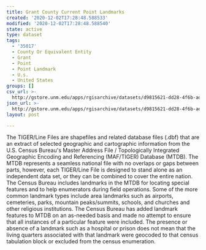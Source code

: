 ```yaml
---
title: Grant County Current Point Landmarks
created: '2020-12-02T17:28:48.588533'
modified: '2020-12-02T17:28:48.588540'
state: active
type: dataset
tags:
  - '35017'
  - County Or Equivalent Entity
  - Grant
  - Point
  - Point Landmark
  - U.s.
  - United States
groups: []
csv_url: >-
  http://gstore.unm.edu/apps/rgisarchive/datasets/d9815621-dd28-4f6b-ad3d-66575fb5a742/tl_2010_35017_pointlm.derived.csv
json_url: >-
  http://gstore.unm.edu/apps/rgisarchive/datasets/d9815621-dd28-4f6b-ad3d-66575fb5a742/tl_2010_35017_pointlm.derived.json
layout: post

---
```

The TIGER/Line Files are shapefiles and related database files (.dbf) that are an extract of selected geographic and cartographic information from the U.S. Census Bureau's Master Address File / Topologically Integrated Geographic Encoding and Referencing (MAF/TIGER) Database (MTDB).  The MTDB represents a seamless national file with no overlaps or gaps between parts, however, each TIGER/Line File is designed to stand alone as an independent data set, or they can be combined to cover the entire nation.  The Census Bureau includes landmarks in the MTDB for locating special features and to help enumerators during field operations.  Some of the more common landmark types include area landmarks such as airports, cemeteries, parks, mountain peaks/summits, schools, and churches and other religious institutions.  The Census Bureau has added landmark features to MTDB on an as-needed basis and made no attempt to ensure that all instances of a particular feature were included.  The presence or absence of a landmark such as a hospital or prison does not mean that the living quarters associated with that landmark were geocoded to that census tabulation block or excluded from the census enumeration.  

